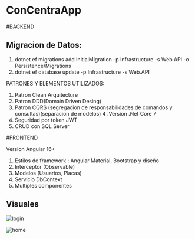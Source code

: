# ConCentraApp

#BACKEND 
## Migracion de Datos:
1. dotnet ef migrations add InitialMigration -p Infrastructure -s Web.API -o Persistence/Migrations
2. dotnet ef database update -p Infrastructure -s Web.API

PATRONES Y ELEMENTOS UTILIZADOS:
1. Patron Clean Arquitecture
2. Patron DDD(Domain Driven Desing)
3. Patron CQRS (segregacion de responsabilidades de comandos y consultas)(separacion de modelos)
4 .Version .Net Core 7
5. Seguridad por token JWT
6. CRUD con SQL Server

#FRONTEND

Version Angular 16+
1. Estilos de framework : Angular Material, Bootstrap y diseño
2. Interceptor (Observable)
3. Modelos (Usuarios, Placas)
4. Servicio DbContext
5. Multiples componentes

## Visuales
![login](https://github.com/wilbrenrosario/ConCentraApp/assets/41119318/77db24f1-c709-4d36-9cd7-9dafa4c144e3)

![home](https://github.com/wilbrenrosario/ConCentraApp/assets/41119318/70cacb6d-7aae-49e4-91c4-95c8b336a35f)



